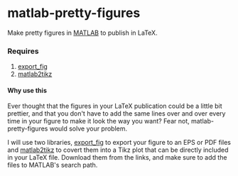 # matlab-pretty-figures
Make pretty figures in [MATLAB] to publish in LaTeX.

### Requires
1. [export_fig]
2. [matlab2tikz]

#### Why use this
Ever thought that the figures in your LaTeX publication could be a little bit prettier, and that you don't have to add the same lines over and over every time in your figure to make it look the way you want? Fear not, matlab-pretty-figures would solve your problem.

I will use two libraries, [export_fig] to export your figure to an EPS or PDF files and [matlab2tikz] to covert them into a Tikz plot that can be directly included in your LaTeX file. Download them from the links, and make sure to add the files to MATLAB's search path.

[export_fig]:https://github.com/altmany/export_fig
[matlab2tikz]:https://github.com/matlab2tikz/matlab2tikz
[matlab]:http://www.mathworks.com/products/matlab/
